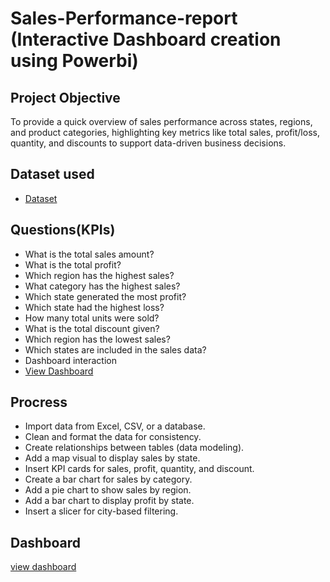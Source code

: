 # Sales-Performance-report (Interactive Dashboard creation using Powerbi)


## Project Objective
To provide a quick overview of sales performance across states, regions, and product categories, highlighting key metrics like total sales, profit/loss, quantity, and discounts to support data-driven business decisions.
## Dataset used 
- <a href="https://github.com/Uma160803/Sales-Performance-report/blob/main/Sample%20-%20Superstore_new1.xlsx">Dataset</a>
## Questions(KPIs)
- What is the total sales amount?
- What is the total profit?
- Which region has the highest sales?
- What category has the highest sales?
- Which state generated the most profit? 
- Which state had the highest loss?
- How many total units were sold?
- What is the total discount given?
- Which region has the lowest sales?
- Which states are included in the sales data?
- Dashboard interaction
- <a href="https://github.com/Uma160803/Sales-Performance-report/commit/7e214aa307551cc3b2f3db77f898e1732b46b3fc">View Dashboard</a>
## Procress
- Import data from Excel, CSV, or a database.
- Clean and format the data for consistency.
- Create relationships between tables (data modeling).
- Add a map visual to display sales by state.
- Insert KPI cards for sales, profit, quantity, and discount.
- Create a bar chart for sales by category.
- Add a pie chart to show sales by region.
- Add a bar chart to display profit by state.
- Insert a slicer for city-based filtering.
## Dashboard
<a href="pic.png">view dashboard</a> 

